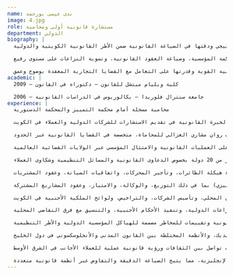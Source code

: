```yaml
---
name: ندى عيسى بورحمه
image: 4.jpg
role: مستشارة قانونية أولى ومحامية
department: الدولي
biography: |
  ندى هي محامية ومستشارة قانونية ذات خبرة واسعة، وتشغل حاليًا منصب مستشارة قانونية في القسم الدولي بمكتب روان مشاري الغزالي للمحاماة. تتخصص في المعاملات عبر الحدود، والتقاضي التجاري، والاستشارات في العقود الدولية، وتشتهر بتفكيرها الاستراتيجي ودقتها في الصياغة القانونية ضمن الأطر القانونية الكويتية والدولية.

  شغلت سابقًا منصب نائب مدير الشؤون القانونية في الخطوط الجوية الكويتية، حيث اكتسبت خبرة واسعة في قانون الطيران، بما في ذلك مفاوضات إعادة هيكلة الطائرات، وتأجير المحركات، واتفاقيات الصيانة، والعقود الكبيرة للمشتريات. شمل عملها أيضًا الحوكمة المؤسسية، وصياغة العقود القانونية، وتسوية النزاعات على مستوى رفيع.

  ندى حاصلة على دكتوراه في القانون من كلية ويليام ميتشل للقانون وبكالوريوس في الدراسات القانونية من جامعة سنترال فلوريدا. تتقن اللغتين العربية والإنجليزية، وتُعرف بقدرتها القانونية القوية وقدرتها على التعامل مع القضايا التجارية المعقدة بوضوح وعمق.
academic: |
  كلية ويليام ميتشل للقانون – دكتوراه في القانون – 2009

  جامعة سنترال فلوريدا – بكالوريوس في الدراسات القانونية – 2006
experience: |
  محامية مسجلة أمام محكمة التمييز والمحكمة الدستورية

  أكثر من 15 عامًا من الخبرة القانونية في تقديم الاستشارات للشركات الدولية والعملاء في الكويت

  مستشارة قانونية في القسم الدولي بمكتب روان مشاري الغزالي للمحاماة، متخصصة في القضايا القانونية عبر الحدود

  نائب مدير الشؤون القانونية السابق في الخطوط الجوية الكويتية، أشرفت على العمليات القانونية والامتثال المؤسسي عبر الولايات القضائية العالمية

  إدارة والتواصل مع مكاتب الخطوط الجوية الكويتية في أكثر من 20 دولة بخصوص الدعاوى القانونية والمسائل التنظيمية وشكاوى العملاء

  قيادة مفاوضات معقدة حول إعادة هيكلة الطائرات، وتأجير المحركات، واتفاقيات الصيانة، وعقود المشتريات

  صياغة وتفاوض عقود تجارية ثنائية اللغة (عربي–إنجليزي) بما في ذلك التوزيع، والوكالة، والامتياز، وعقود المشاريع المشتركة

  تقديم الاستشارات للعملاء الدوليين حول دخول السوق المحلي، وتأسيس الشركات، والتراخيص، ولوائح الملكية الأجنبية في الكويت

  تقديم الدعم القانوني في النزاعات الدولية، وتنفيذ الأحكام الأجنبية، والتنسيق مع فرق التقاضي المحلية

  إعداد مذكرات قانونية وتقييمات للمخاطر مصممة للهياكل المؤسسية الدولية والأطر التنظيمية

  الإلمام بالمعايير القانونية الدولية، وعقود الفيديك، والأنظمة المختلطة بين القانون المدني والأنجلوسكسوني في دول الخليج

  مهارات تواصل بين الثقافات ورؤية قانونية عملية للعملاء الأجانب في الشرق الأوسط

  إتقان العربية والإنجليزية، مما يتيح الصياغة الدقيقة والتفاوض عبر أنظمة قانونية متعددة
---
```

